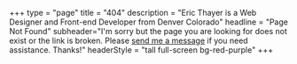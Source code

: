 +++
type = "page"
title = "404"
description = "Eric Thayer is a Web Designer and Front-end Developer from Denver Colorado"
headline = "Page Not Found"
subheader="I'm sorry but the page you are looking for does not exist or the link is broken. Please <a href='{{ .Site.BaseURL }}contact/'>send me a message</a> if you need assistance. Thanks!"
headerStyle = "tall full-screen bg-red-purple"
+++